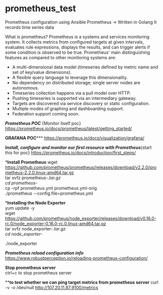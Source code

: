 # prometheus_test   <br/>
Prometheus configuration using Ansible 
Prometheus -> Written in Golang 
It records time series data 

What is prometheus?
Prometheus is a systems and services monitoring system. It collects metrics from configured targets at given intervals, evaluates rule expressions, displays the results, and can trigger alerts if some condition is observed to be true.
Prometheus' main distinguishing features as compared to other monitoring systems are:
 * A multi-dimensional data model (timeseries defined by metric name and set
   of key/value dimensions).
 * A flexible query language to leverage this dimensionality.
 * No dependency on distributed storage; single server nodes are autonomous.
 * Timeseries collection happens via a pull model over HTTP.
 * Pushing timeseries is supported via an intermediary gateway.
 * Targets are discovered via service discovery or static configuration.
 * Multiple modes of graphing and dashboarding support.
 * Federation support coming soon.
 
 
 
***********Prometheus POC*********** {Monitor itself poc}
https://prometheus.io/docs/prometheus/latest/getting_started/  
 
********GRAFANA POC***********
https://prometheus.io/docs/visualization/grafana/












*************Install, configure and monitor our first resource with Prometheus*************{start this for poc}
https://prometheus.io/docs/introduction/first_steps/

*****Install Prometheus**** 
wget https://github.com/prometheus/prometheus/releases/download/v2.2.0/prometheus-2.2.0.linux-amd64.tar.gz  
tar xvfz prometheus-*.tar.gz  
cd prometheus-*    
cp -rpf prometheus.yml  prometheus.yml-orig   
./prometheus --config.file=prometheus.yml   


*****Installing the Node Exporter****  
yum update -y   
wget https://github.com/prometheus/node_exporter/releases/download/v0.16.0-rc.0/node_exporter-0.16.0-rc.0.linux-amd64.tar.gz   
tar xvfz node_exporter-*.tar.gz  
cd node_exporter-* 

./node_exporter     


*******Prometheus reload configuration info*******    
https://www.robustperception.io/reloading-prometheus-configuration/    

******Stop prometheus server******   
ctrl+c to stop prometheus server    

********to test whether we can ping target metrics from prometheus server****** 
curl -v -o /dev/null http://107.20.11.87:9100/metrics   
